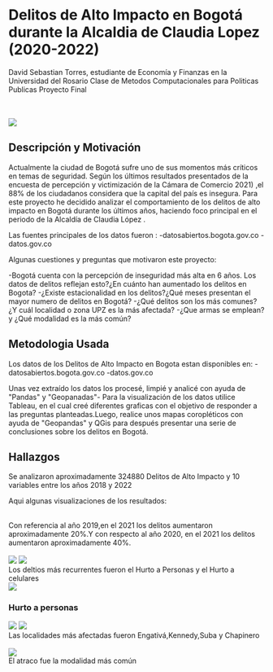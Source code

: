 # Delitos de Alto Impacto en Bogotá durante la Alcaldia de Claudia Lopez (2020-2022)

David Sebastian Torres, estudiante de Economía y Finanzas en la Universidad del Rosario
Clase de Metodos Computacionales para Politicas Publicas
Proyecto Final

<br />

<br />
<img src="https://github.com/DavidSTorres/Delitos-de-Alto-Impacto-en-Bogota-2020-2022/blob/main/Graficas/Deliots%20bogota%202018-2022.png">

## Descripción y Motivación

Actualmente la ciudad de Bogotá sufre uno de sus momentos más críticos en temas de seguridad. Según los últimos resultados presentados  de la encuesta de percepción y victimización de la Cámara de Comercio 2021) ,el 88% de los ciudadanos considera que la capital del país es insegura. Para este proyecto he decidido analizar el comportamiento de los delitos de alto impacto en Bogotá durante los últimos años, haciendo foco principal en el periodo de la Alcaldía  de Claudia López .

Las fuentes principales de los datos fueron :
   -datosabiertos.bogota.gov.co
   -datos.gov.co

Algunas cuestiones y preguntas que motivaron este proyecto:

-Bogotá cuenta con la percepción de inseguridad más alta en 6 años. Los datos de delitos reflejan esto?¿En cuánto han aumentado los delitos en Bogota?
-¿Existe estacionalidad en los delitos?¿Qué meses presentan el mayor numero de delitos en Bogotá?
-¿Qué delitos son los más comunes? ¿Y cuál localidad o zona UPZ es la más afectada?
-¿Que armas se emplean? y ¿Qué modalidad es la más común?

## Metodologia Usada

Los datos de los Delitos de Alto Impacto en Bogota estan disponibles en:
   -datosabiertos.bogota.gov.co
   -datos.gov.co

Unas vez extraído los datos los procesé, limpié y analicé con ayuda de "Pandas" y "Geopanadas"- Para la visualización de los datos utilice Tableau, en el cual creé diferentes graficas con el objetivo de responder a las preguntas planteadas.Luego, realice unos mapas  coropléticos con ayuda de "Geopandas" y QGis  para después presentar una serie de conclusiones sobre los delitos en Bogotá.

## Hallazgos

Se analizaron aproximadamente 324880 Delitos de Alto Impacto y 10 variables entre los años 2018 y 2022

Aqui algunas visualizaciones de los resultados:


<br />
Con referencia al año 2019,en el 2021 los delitos aumentaron aproximadamente 20%.Y con respecto al año 2020, en el 2021 los delitos aumentaron aproximadamente 40%.
<br />
<br />

<img src="https://github.com/DavidSTorres/Delitos-de-Alto-Impacto-en-Bogota-2020-2022/blob/main/Graficas/Tipo%20de%20delito.png">

<img src="https://github.com/DavidSTorres/Delitos-de-Alto-Impacto-en-Bogota-2020-2022/blob/main/Graficas/Delito%20%25%20total%20de%20hechos.png">
<br />
Los deltios más recurrentes fueron el Hurto a Personas y el Hurto a celulares
<br />


<img src="https://github.com/DavidSTorres/Delitos-de-Alto-Impacto-en-Bogota-2020-2022/blob/main/Graficas/Delito%20por%20mes.png">



### Hurto a personas 

<img src="https://github.com/DavidSTorres/Delitos-de-Alto-Impacto-en-Bogota-2020-2022/blob/main/Mapas/HurtoP%202020.jpg">

<img src="https://github.com/DavidSTorres/Delitos-de-Alto-Impacto-en-Bogota-2020-2022/blob/main/Mapas/HurtoP%202021.jpg">
<br />
Las localidades más afectadas fueron Engativá,Kennedy,Suba y Chapinero
<br />
<br />
<img src="https://github.com/DavidSTorres/Delitos-de-Alto-Impacto-en-Bogota-2020-2022/blob/main/Graficas/Modalidad.png">
<br />
El atraco fue la modalidad más común



